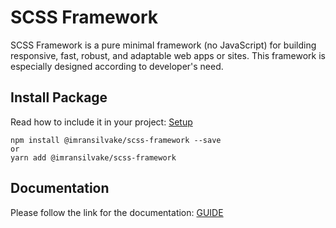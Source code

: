 # SCSS Framework
SCSS Framework is a pure minimal framework (no JavaScript) for building responsive, fast, robust, and adaptable web apps or sites. This framework is especially designed according to developer's need.


## Install Package
Read how to include it in your project: [Setup](https://github.com/imransilvake/SCSS-Framework/blob/master/documentation/setup.md)
```
npm install @imransilvake/scss-framework --save
or
yarn add @imransilvake/scss-framework
```


## Documentation
Please follow the link for the documentation: [GUIDE](https://github.com/imransilvake/SCSS-Framework/blob/master/documentation/guide.md)
